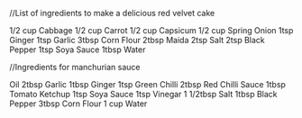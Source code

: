 //List of ingredients to make a delicious red velvet cake

1/2 cup Cabbage
1/2 cup Carrot
1/2 cup Capsicum
1/2 cup Spring Onion
1tsp Ginger
1tsp Garlic
3tbsp Corn Flour
2tbsp Maida
2tsp Salt
2tsp Black Pepper
1tsp Soya Sauce
1tbsp Water

//Ingredients for manchurian sauce

Oil
2tbsp Garlic
1tbsp Ginger
1tsp Green Chilli
2tbsp Red Chilli Sauce
1tbsp Tomato Ketchup
1tsp Soya Sauce
1tsp Vinegar
1 1/2tbsp Salt
1tbsp Black Pepper
3tbsp Corn Flour
1 cup Water